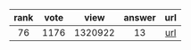 
| rank | vote | view | answer | url |
|:-:|:-:|:-:|:-:|:-:|
|76|1176|1320922|13| [url](http://stackoverflow.com/questions/332289/how-do-you-change-the-size-of-figures-drawn-with-matplotlib) |
